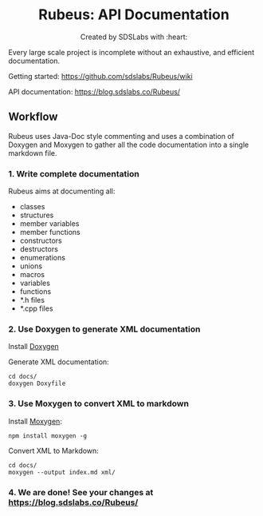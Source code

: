 <p>
<h1 align=center><strong>Rubeus: API Documentation</strong></h1>
<p/>

<p align=center>
Created by SDSLabs with :heart:
</p>

Every large scale project is incomplete without an exhaustive, and efficient documentation.

Getting started: https://github.com/sdslabs/Rubeus/wiki

API documentation: https://blog.sdslabs.co/Rubeus/

## Workflow
Rubeus uses Java-Doc style commenting and uses a combination of Doxygen and Moxygen to gather
all the code documentation into a single markdown file.

### 1. Write complete documentation
Rubeus aims at documenting all:
* classes
* structures
* member variables
* member functions
* constructors
* destructors
* enumerations
* unions
* macros
* variables
* functions
* *.h files
* *.cpp files

### 2. Use Doxygen to generate XML documentation
Install [Doxygen](https://www.stack.nl/~dimitri/doxygen/manual/install.html)

Generate XML documentation:

```shell
cd docs/
doxygen Doxyfile
```

### 3. Use Moxygen to convert XML to markdown
Install [Moxygen](https://sourcey.com/generating-beautiful-markdown-documentation-with-moxygen/):
```shell
npm install moxygen -g
```

Convert XML to Markdown:

```shell
cd docs/
moxygen --output index.md xml/
```

### 4. We are done! See your changes at https://blog.sdslabs.co/Rubeus/
